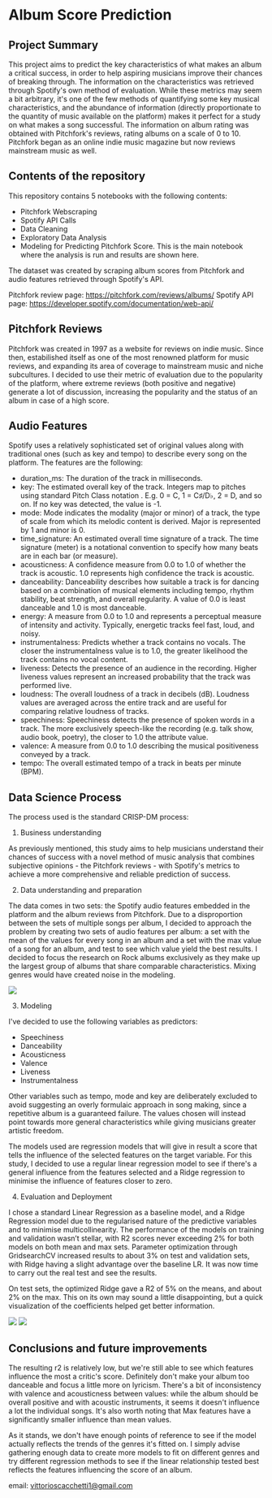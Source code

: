 # Album Score Prediction

## Project Summary


This project aims to predict the key characteristics of what makes an album a critical success, in order to help aspiring musicians improve their chances of breaking through.
The information on the characteristics was retrieved through Spotify's own method of evaluation. While these metrics may seem a bit arbitrary, it's one of the few methods of quantifying some key musical characteristics, and the abundance of information (directly proportionate to the quantity of music available on the platform) makes it perfect for a study on what makes a song successful.
The information on album rating was obtained with Pitchfork's reviews, rating albums on a scale of 0 to 10. Pitchfork began as an online indie music magazine but now reviews mainstream music as well.


## Contents of the repository

This repository contains 5 notebooks with the following contents:

- Pitchfork Webscraping
- Spotify API Calls
- Data Cleaning
- Exploratory Data Analysis
- Modeling for Predicting Pitchfork Score. This is the main notebook where the analysis is run and results are shown here.

The dataset was created by scraping album scores from Pitchfork and audio features retrieved through Spotify's API.

Pitchfork review page: https://pitchfork.com/reviews/albums/
Spotify API page: https://developer.spotify.com/documentation/web-api/

## Pitchfork Reviews

Pitchfork was created in 1997 as a website for reviews on indie music. Since then, estabilished itself as one of the most renowned platform for music reviews, and expanding its area of coverage to mainstream music and niche subcultures. I decided to use their metric of evaluation due to the popularity of the platform, where extreme reviews (both positive and negative) generate a lot of discussion, increasing the popularity and the status of an album in case of a high score.

## Audio Features

Spotify uses a relatively sophisticated set of original values along with traditional ones (such as key and tempo) to describe every song on the platform. The features are the following:

- duration_ms: The duration of the track in milliseconds.
- key:	The estimated overall key of the track. Integers map to pitches using standard Pitch Class notation . E.g. 0 = C, 1 = C♯/D♭, 2 = D, and so on. If no key was detected, the value is -1.
- mode:	Mode indicates the modality (major or minor) of a track, the type of scale from which its melodic content is derived. Major is represented by 1 and minor is 0.
- time_signature: An estimated overall time signature of a track. The time signature (meter) is a notational convention to specify how many beats are in each bar (or measure).
- acousticness: A confidence measure from 0.0 to 1.0 of whether the track is acoustic. 1.0 represents high confidence the track is acoustic.
- danceability: Danceability describes how suitable a track is for dancing based on a combination of musical elements including tempo, rhythm stability, beat strength, and overall regularity. A value of 0.0 is least danceable and 1.0 is most danceable.
- energy: A measure from 0.0 to 1.0 and represents a perceptual measure of intensity and activity. Typically, energetic tracks feel fast, loud, and noisy.
- instrumentalness: Predicts whether a track contains no vocals. The closer the instrumentalness value is to 1.0, the greater likelihood the track contains no vocal content.
- liveness: Detects the presence of an audience in the recording. Higher liveness values represent an increased probability that the track was performed live.
- loudness: The overall loudness of a track in decibels (dB). Loudness values are averaged across the entire track and are useful for comparing relative loudness of tracks.
- speechiness: Speechiness detects the presence of spoken words in a track. The more exclusively speech-like the recording (e.g. talk show, audio book, poetry), the closer to 1.0 the attribute value.
- valence: A measure from 0.0 to 1.0 describing the musical positiveness conveyed by a track.
- tempo: The overall estimated tempo of a track in beats per minute (BPM).

## Data Science Process

The process used is the standard CRISP-DM process:

1) Business understanding

As previously mentioned, this study aims to help musicians understand their chances of success with a novel method of music analysis that combines subjective opinions - the Pitchfork reviews - with Spotify's metrics to achieve a more comprehensive and reliable prediction of success.

2) Data understanding and preparation

The data comes in two sets: the Spotify audio features embedded in the platform and the album reviews from Pitchfork. Due to a disproportion between the sets of multiple songs per album, I decided to approach the problem by creating two sets of audio features per album: a set with the mean of the values for every song in an album and a set with the max value of a song for an album, and test to see which value yield the best results. I decided to focus the research on Rock albums exclusively as they make up the largest group of albums that share comparable characteristics. Mixing genres would have created noise in the modeling.

<img src='Figures/genre_dist.png'>

3) Modeling

I've decided to use the following variables as predictors:

* Speechiness
* Danceability
* Acousticness
* Valence
* Liveness
* Instrumentalness

Other variables such as tempo, mode and key are deliberately excluded to avoid suggesting an overly formulaic approach in song making, since a repetitive album is a guaranteed failure. The values chosen will instead point towards more general characteristics while giving musicians greater artistic freedom.

The models used are regression models that will give in result a score that tells the influence of the selected features on the target variable. For this study, I decided to use a regular linear regression model to see if there's a general influence from the features selected and a Ridge regression to minimise the influence of features closer to zero. 

4) Evaluation and Deployment

I chose a standard Linear Regression as a baseline model, and a Ridge Regression model due to the regularised nature of the predictive variables and to minimise multicollinearity. The performance of the models on training and validation wasn’t stellar, with R2 scores never exceeding 2% for both models on both mean and max sets. Parameter optimization through GridsearchCV increased results to about 3% on test and validation sets, with Ridge having a slight advantage over the baseline LR. It was now time to carry out the real test and see the results.

On test sets, the optimized Ridge gave a R2 of 5% on the means, and about 2% on the max. This on its own may sound a little disappointing, but a quick visualization of the coefficients helped get better information.

<img src='Figures/features_max.png'> <img src='Figures/features_mean.png'>

## Conclusions and future improvements

The resulting r2 is relatively low, but we're still able to see which features influence the most a critic's score. Definitely don't make your album too danceable and focus a little more on lyricism. There's a bit of inconsistency with valence and acousticness between values: while the album should be overall positive and with acoustic instruments, it seems it doesn't influence a lot the individual songs. It's also worth noting that Max features have a significantly smaller influence than mean values.

As it stands, we don't have enough points of reference to see if the model actually reflects the trends of the genres it's fitted on. I simply advise gathering enough data to create more models to fit on different genres and try different regression methods to see if the linear relationship tested best reflects the features influencing the score of an album.

email: vittorioscacchetti1@gmail.com
